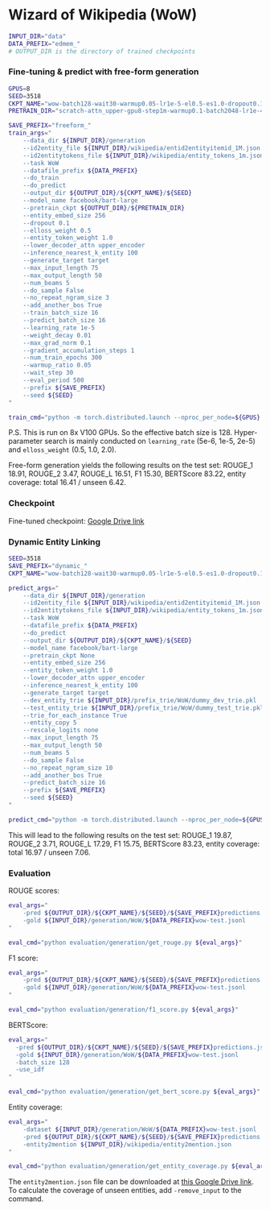 # Wizard of Wikipedia (WoW)

```bash
INPUT_DIR="data"
DATA_PREFIX="edmem_"
# OUTPUT_DIR is the directory of trained checkpoints
```

### Fine-tuning & predict with free-form generation

```bash
GPUS=8
SEED=3518
CKPT_NAME="wow-batch128-wait30-warmup0.05-lr1e-5-el0.5-es1.0-dropout0.1-eval500"
PRETRAIN_DIR="scratch-attn_upper-gpu8-step1m-warmup0.1-batch2048-lr1e-4-norm0.1-ssm0.5-mlm0.3-el1.0/checkpoint-1000000"

SAVE_PREFIX="freeform_"
train_args="
    --data_dir ${INPUT_DIR}/generation
    --id2entity_file ${INPUT_DIR}/wikipedia/entid2entityitemid_1M.json
    --id2entitytokens_file ${INPUT_DIR}/wikipedia/entity_tokens_1m.json
    --task WoW
    --datafile_prefix ${DATA_PREFIX}
    --do_train
    --do_predict
    --output_dir ${OUTPUT_DIR}/${CKPT_NAME}/${SEED}
    --model_name facebook/bart-large
    --pretrain_ckpt ${OUTPUT_DIR}/${PRETRAIN_DIR}
    --entity_embed_size 256
    --dropout 0.1
    --elloss_weight 0.5
    --entity_token_weight 1.0
    --lower_decoder_attn upper_encoder
    --inference_nearest_k_entity 100
    --generate_target target
    --max_input_length 75
    --max_output_length 50
    --num_beams 5
    --do_sample False
    --no_repeat_ngram_size 3
    --add_another_bos True
    --train_batch_size 16
    --predict_batch_size 16
    --learning_rate 1e-5
    --weight_decay 0.01
    --max_grad_norm 0.1
    --gradient_accumulation_steps 1
    --num_train_epochs 300
    --warmup_ratio 0.05
    --wait_step 30
    --eval_period 500
    --prefix ${SAVE_PREFIX}
    --seed ${SEED}
"

train_cmd="python -m torch.distributed.launch --nproc_per_node=${GPUS} src/run_generation.py ${train_args}"
```
P.S. This is run on 8x V100 GPUs. So the effective batch size is 128. Hyper-parameter search is mainly conducted on `learning_rate` (5e-6, 1e-5, 2e-5) and `elloss_weight` (0.5, 1.0, 2.0).

Free-form generation yields the following results on the test set: ROUGE_1 18.91, ROUGE_2 3.47, ROUGE_L 16.51, F1 15.30, BERTScore 83.22, entity coverage: total 16.41 / unseen 6.42.

### Checkpoint

Fine-tuned checkpoint: [Google Drive link](https://drive.google.com/file/d/12bVD-BlwML-gY8DE88YOts7jmqbynmwK/view?usp=share_link)

### Dynamic Entity Linking

```bash
SEED=3518
SAVE_PREFIX="dynamic_"
CKPT_NAME="wow-batch128-wait30-warmup0.05-lr1e-5-el0.5-es1.0-dropout0.1-eval500"

predict_args="
    --data_dir ${INPUT_DIR}/generation
    --id2entity_file ${INPUT_DIR}/wikipedia/entid2entityitemid_1M.json
    --id2entitytokens_file ${INPUT_DIR}/wikipedia/entity_tokens_1m.json
    --task WoW
    --datafile_prefix ${DATA_PREFIX}
    --do_predict
    --output_dir ${OUTPUT_DIR}/${CKPT_NAME}/${SEED}
    --model_name facebook/bart-large
    --pretrain_ckpt None
    --entity_embed_size 256
    --entity_token_weight 1.0
    --lower_decoder_attn upper_encoder
    --inference_nearest_k_entity 100
    --generate_target target
    --dev_entity_trie ${INPUT_DIR}/prefix_trie/WoW/dummy_dev_trie.pkl
    --test_entity_trie ${INPUT_DIR}/prefix_trie/WoW/dummy_test_trie.pkl
    --trie_for_each_instance True
    --entity_copy 5
    --rescale_logits none
    --max_input_length 75
    --max_output_length 50
    --num_beams 5
    --do_sample False
    --no_repeat_ngram_size 10
    --add_another_bos True
    --predict_batch_size 16
    --prefix ${SAVE_PREFIX}
    --seed ${SEED}
"

predict_cmd="python -m torch.distributed.launch --nproc_per_node=${GPUS} src/run_generation.py ${predict_args}"
```

This will lead to the following results on the test set: ROUGE_1 19.87, ROUGE_2 3.71, ROUGE_L 17.29, F1 15.75, BERTScore 83.23, entity coverage: total 16.97 / unseen 7.06. 

### Evaluation

ROUGE scores:
```bash
eval_args="
    -pred ${OUTPUT_DIR}/${CKPT_NAME}/${SEED}/${SAVE_PREFIX}predictions.json
    -gold ${INPUT_DIR}/generation/WoW/${DATA_PREFIX}wow-test.jsonl
"

eval_cmd="python evaluation/generation/get_rouge.py ${eval_args}"
```

F1 score:
```bash
eval_args="
    -pred ${OUTPUT_DIR}/${CKPT_NAME}/${SEED}/${SAVE_PREFIX}predictions.json
    -gold ${INPUT_DIR}/generation/WoW/${DATA_PREFIX}wow-test.jsonl
"

eval_cmd="python evaluation/generation/f1_score.py ${eval_args}"
```

BERTScore:
```bash
eval_args="
  -pred ${OUTPUT_DIR}/${CKPT_NAME}/${SEED}/${SAVE_PREFIX}predictions.json
  -gold ${INPUT_DIR}/generation/WoW/${DATA_PREFIX}wow-test.jsonl
  -batch_size 128
  -use_idf
"

eval_cmd="python evaluation/generation/get_bert_score.py ${eval_args}"
```

Entity coverage:
```bash
eval_args="
    -dataset ${INPUT_DIR}/generation/WoW/${DATA_PREFIX}wow-test.jsonl
    -pred ${OUTPUT_DIR}/${CKPT_NAME}/${SEED}/${SAVE_PREFIX}predictions.json
    -entity2mention ${INPUT_DIR}/wikipedia/entity2mention.json
"

eval_cmd="python evaluation/generation/get_entity_coverage.py ${eval_args}"
```
The `entity2mention.json` file can be downloaded at [this Google Drive link](https://drive.google.com/file/d/1I8JK_v97soAXd1gXCpcEGDMMRHbxwaAT/view?usp=sharing). To calculate the coverage of unseen entities, add `-remove_input` to the command.